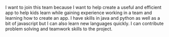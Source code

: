 I want to join this team because I want to help create a useful and efficient app to help kids learn while gaining experience working in a team and learning how to create an app. I have skills in java and python as well as a bit of javascript but I can also learn new languages quickly. I can contribute problem solving and teamwork skills to the project.

